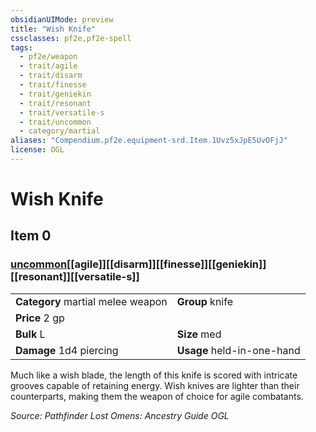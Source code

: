 ```yaml
---
obsidianUIMode: preview
title: "Wish Knife"
cssclasses: pf2e,pf2e-spell
tags:
  - pf2e/weapon
  - trait/agile
  - trait/disarm
  - trait/finesse
  - trait/geniekin
  - trait/resonant
  - trait/versatile-s
  - trait/uncommon
  - category/martial
aliases: "Compendium.pf2e.equipment-srd.Item.1Uvz5xJpE5UvOFjJ"
license: OGL
---
```

# Wish Knife
## Item 0
### [uncommon](uncommon "Uncommon Rarity Trait")[[agile]][[disarm]][[finesse]][[geniekin]][[resonant]][[versatile-s]]

|  |  |
| -- | -- |
| **Category** martial melee weapon | **Group** knife |
| **Price** 2 gp |  |
| **Bulk** L | **Size** med |
| **Damage** 1d4 piercing  | **Usage** held-in-one-hand |



Much like a wish blade, the length of this knife is scored with intricate grooves capable of retaining energy. Wish knives are lighter than their counterparts, making them the weapon of choice for agile combatants.

*Source: Pathfinder Lost Omens: Ancestry Guide*
*OGL*